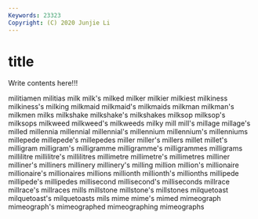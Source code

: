 ```yaml
---
Keywords: 23323
Copyright: (C) 2020 Junjie Li
---
```


# title

Write contents here!!!
 
militiamen 
militias
milk 
milk's 
milked 
milker 
milkier 
milkiest 
milkiness 
milkiness's 
milking 
milkmaid
milkmaid's 
milkmaids 
milkman 
milkman's 
milkmen 
milks 
milkshake 
milkshake's 
milkshakes 
milksop
milksop's 
milksops 
milkweed 
milkweed's 
milkweeds 
milky 
mill 
mill's 
millage 
millage's
milled 
millennia 
millennial 
millennial's 
millennium 
millennium's 
millenniums 
millepede 
millepede's 
millepedes
miller 
miller's 
millers 
millet 
millet's 
milligram 
milligram's 
milligramme 
milligramme's 
milligrammes
milligrams 
millilitre 
millilitre's 
millilitres 
millimetre 
millimetre's 
millimetres 
milliner 
milliner's 
milliners
millinery 
millinery's 
milling 
million 
million's 
millionaire 
millionaire's 
millionaires 
millions 
millionth
millionth's 
millionths 
millipede 
millipede's 
millipedes 
millisecond 
millisecond's 
milliseconds 
millrace 
millrace's
millraces 
mills 
millstone 
millstone's 
millstones 
milquetoast 
milquetoast's 
milquetoasts 
mils 
mime
mime's 
mimed 
mimeograph 
mimeograph's 
mimeographed 
mimeographing 
mimeographs 
